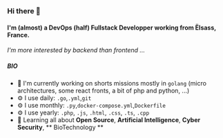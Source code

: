 ### Hi there 👋

#### I'm (almost) a DevOps (half) Fullstack Developper working from Ëlsass, France.
*I'm more interested by backend than frontend ...*

##### BIO

- 🏢 I'm currently working on shorts missions mostly in `golang` (micro architectures, some react fronts, a bit of php and python, ...)
- ⚙️ I use daily: `.go`,`.yml`,`git`
- ⚙️ I use monthly: `.py`,`docker-compose.yml`,`Dockerfile`
- ⚙️ I use yearly: `.php`, `.js`, `.html`, `.css`, `.ts`, `.cpp`
- 🌱 Learning all about **Open Source**, **Artificial Intelligence**, **Cyber Security**, ** BioTechnology **
